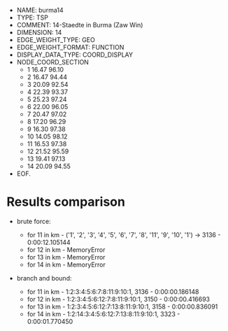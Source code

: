* NAME: burma14
* TYPE: TSP
* COMMENT: 14-Staedte in Burma (Zaw Win)
* DIMENSION: 14
* EDGE_WEIGHT_TYPE: GEO
* EDGE_WEIGHT_FORMAT: FUNCTION 
* DISPLAY_DATA_TYPE: COORD_DISPLAY
* NODE_COORD_SECTION
  * 1  16.47       96.10
  * 2  16.47       94.44
  * 3  20.09       92.54
  * 4  22.39       93.37
  * 5  25.23       97.24
  * 6  22.00       96.05
  * 7  20.47       97.02
  * 8  17.20       96.29
  * 9  16.30       97.38
  * 10  14.05       98.12
  * 11  16.53       97.38
  * 12  21.52       95.59
  * 13  19.41       97.13
  * 14  20.09       94.55
* EOF.

# Results comparison
* brute force:
	* for 11 in km - ('1', '2', '3', '4', '5', '6', '7', '8', '11', '9', '10', '1') -> 3136 - 0:00:12.105144
	* for 12 in km - MemoryError
	* for 13 in km - MemoryError
	* for 14 in km - MemoryError

* branch and bound:
	* for 11 in km - 1:2:3:4:5:6:7:8:11:9:10:1, 3136 - 0:00:00.186148
	* for 12 in km - 1:2:3:4:5:6:12:7:8:11:9:10:1, 3150 - 0:00:00.416693
	* for 13 in km - 1:2:3:4:5:6:12:7:13:8:11:9:10:1, 3158 - 0:00:00.836091
	* for 14 in km - 1:2:14:3:4:5:6:12:7:13:8:11:9:10:1, 3323 - 0:00:01.770450

